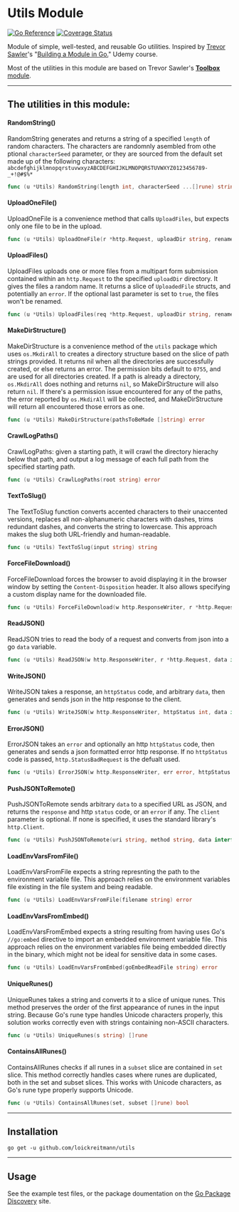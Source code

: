 # Utils Module

[![Go Reference](https://pkg.go.dev/badge/github.com/loickreitmann/utils.svg)](https://pkg.go.dev/github.com/loickreitmann/utils) [![Coverage Status](https://coveralls.io/repos/github/loickreitmann/utils/badge.svg?branch=main)](https://coveralls.io/github/loickreitmann/utils?branch=main)

Module of simple, well-tested, and reusable Go utilities. Inspired by [Trevor Sawler](https://www.udemy.com/user/trevor-sawler/)'s "[Building a Module in Go.](https://www.udemy.com/course/building-a-module-in-go-golang)" Udemy course.

Most of the utilities in this module are based on Trevor Sawler's [**Toolbox** module](https://github.com/tsawler/toolbox).

---
## The utilities in this module:
#### RandomString()
RandomString generates and returns a string of a specified `length` of random characters. The characters are randomnly asembled from othe ptional `characterSeed` parameter, or they are sourced from the default set made up of the following characters:
`abcdefghijklmnopqrstuvwxyzABCDEFGHIJKLMNOPQRSTUVWXYZ0123456789-_+!@#$%*`
```go
func (u *Utils) RandomString(length int, characterSeed ...[]rune) string
```

#### UploadOneFile()
UploadOneFile is a convenience method that calls `UploadFiles`, but expects only one file to be in the upload.
```go
func (u *Utils) UploadOneFile(r *http.Request, uploadDir string, rename ...bool) (*UploadedFile, error) 
```

#### UploadFiles()
UploadFiles uploads one or more files from a multipart form submission contained within an `http.Request` to the specified `uploadDir` directory. It gives the files a random name. It returns a slice of `UploadedFile` structs, and potentially an `error`. If the optional last parameter is set to `true`, the files won't be renamed.
```go
func (u *Utils) UploadFiles(req *http.Request, uploadDir string, rename ...bool) ([]*UploadedFile, error)
```

#### MakeDirStructure()
MakeDirStructure is a convenience method of the `utils` package which uses `os.MkdirAll` to creates a directory structure based on the slice of path strings provided. It returns nil when all the directories are successfully created, or else returns an error. The permission bits default to `0755`, and are used for all directories created. If a path is already a directory, `os.MkdirAll` does nothing and returns `nil`, so MakeDirStructure will also return `nil`. If there's a permission issue encountered for any of the paths, the error reported by `os.MkdirAll` will be collected, and MakeDirStructure will return all encountered those errors as one.
```go
func (u *Utils) MakeDirStructure(pathsToBeMade []string) error
```

#### CrawlLogPaths()
CrawlLogPaths: given a starting path, it will crawl the directory hierachy below that path, and output a log message of each full path from the specified starting path.
```go
func (u *Utils) CrawlLogPaths(root string) error
```

#### TextToSlug()
The TextToSlug function converts accented characters to their unaccented versions, replaces all non-alphanumeric characters with dashes, trims redundant dashes, and converts the string to lowercase.
This approach makes the slug both URL-friendly and human-readable.
```go
func (u *Utils) TextToSlug(input string) string 
```

#### ForceFileDownload()
ForceFileDownload forces the browser to avoid displaying it in the browser window by setting the `Content-Disposition` header. It also allows specifying a custom display name for the downloaded file.
```go
func (u *Utils) ForceFileDownload(w http.ResponseWriter, r *http.Request, pathToFile, displayName string) 
```

#### ReadJSON()
ReadJSON tries to read the body of a request and converts from json into a go `data` variable.
```go
func (u *Utils) ReadJSON(w http.ResponseWriter, r *http.Request, data interface{}) error 
```

#### WriteJSON()
WriteJSON takes a response, an `httpStatus` code, and arbitrary `data`, then generates and sends json in the http response to the client.
```go
func (u *Utils) WriteJSON(w http.ResponseWriter, httpStatus int, data interface{}, headers ...http.Header) error
```

#### ErrorJSON()
ErrorJSON takes an `error` and optionally an http `httpStatus` code, then generates and sends a json formatted error http response. If no `httpStatus` code is passed, `http.StatusBadRequest` is the defualt used.
```go
func (u *Utils) ErrorJSON(w http.ResponseWriter, err error, httpStatus ...int) error
```

#### PushJSONToRemote()
PushJSONToRemote sends arbitrary `data` to a specified URL as JSON, and returns the `response` and http `status` code, or an `error` if any.
The `client` parameter is optional. If none is specified, it uses the standard library's `http.Client`.
```go
func (u *Utils) PushJSONToRemote(uri string, method string, data interface{}, client ...*http.Client) (*http.Response, int, error)
```

#### LoadEnvVarsFromFile()
LoadEnvVarsFromFile expects a string represnting the path to the environment variable file.
This approach relies on the environment variables file existing in the file system and being readable.
```go
func (u *Utils) LoadEnvVarsFromFile(filename string) error
```

#### LoadEnvVarsFromEmbed()
LoadEnvVarsFromEmbed expects a string resulting from having uses Go's `//go:embed` directive to import an embedded environment variable file.
This approach relies on the environment variables file being embedded directly in the binary, which might not be ideal for sensitive data in some cases.
```go
func (u *Utils) LoadEnvVarsFromEmbed(goEmbedReadFile string) error
```

#### UniqueRunes()
UniqueRunes takes a string and converts it to a slice of unique runes. This method preserves the order of the first appearance of runes in the input string. Because Go's rune type handles Unicode characters properly, this solution works correctly even with strings containing non-ASCII characters.
```go
func (u *Utils) UniqueRunes(s string) []rune 
```

#### ContainsAllRunes()
ContainsAllRunes checks if all runes in a `subset` slice are contained in `set` slice. This method correctly handles cases where runes are duplicated, both in the set and subset slices. This works with Unicode characters, as Go's rune type properly supports Unicode.
```go
func (u *Utils) ContainsAllRunes(set, subset []rune) bool
```

---
## Installation

`go get -u github.com/loickreitmann/utils`

---
## Usage
See the example test files, or the package doumentation on the [Go Package Discovery](https://pkg.go.dev/github.com/loickreitmann/utils) site.
